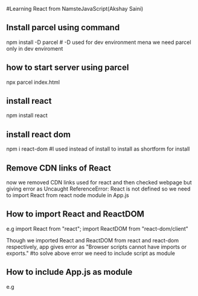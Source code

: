 #Learning React from NamsteJavaScript(Akshay Saini)
## Install parcel using command
npm install -D parcel # -D used for dev environment mena we need parcel only in dev enviroment
## how to start server using parcel
npx parcel index.html

## install react
npm install react
## install react dom
npm i react-dom #I used instead of install to install as shortform for install

## Remove CDN links of React
now we removed CDN links used for react and then checked webpage but giving error as
Uncaught ReferenceError: React is not defined
so we need to import React from react node module in App.js 
## How to import React and ReactDOM
e.g 
import React from "react";
import ReactDOM from "react-dom/client"

Though we imported React and ReactDOM from react and react-dom respectively, app gives error as "Browser scripts cannot have imports or exports."
#to solve above error we need to include script as module

## How to include App.js as module
e.g <script type="module" src="./App.js"></script>


